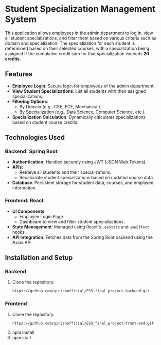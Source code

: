 # **Student Specialization Management System**

This application allows employees in the admin department to log in, view all student specializations, and filter them based on various criteria such as domain and specialization. The specialization for each student is determined based on their selected courses, with a specialization being assigned if the cumulative credit sum for that specialization exceeds **20 credits**.

## **Features**
- **Employee Login**: Secure login for employees of the admin department.
- **View Student Specializations**: List all students with their assigned specializations.
- **Filtering Options**:
  - By Domain (e.g., CSE, ECE, Mechanical).
  - By Specialization (e.g., Data Science, Computer Science, etc.).
- **Specialization Calculation**: Dynamically calculates specializations based on student course credits.

## **Technologies Used**
### **Backend**: Spring Boot
- **Authentication**: Handled securely using JWT (JSON Web Tokens).
- **APIs**:
  - Retrieve all students and their specializations.
  - Recalculate student specializations based on updated course data.
- **Database**: Persistent storage for student data, courses, and employee information.

### **Frontend**: React
- **UI Components**:
  - Employee Login Page.
  - Dashboard to view and filter student specializations.
- **State Management**: Managed using React's `useState` and `useEffect` hooks.
- **API Integration**: Fetches data from the Spring Boot backend using the Axios API.

## **Installation and Setup**
### **Backend**
1. Clone the repository:
   ```bash
   https://github.com/girishofficial/ESD_final_project-backend.git
   ```
### **Frontend**
1. Clone the repository:
   ```bash
   https://github.com/girishofficial/ESD_final_project-front-end.git
   ```
2. npm install
3. npm start
